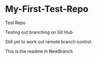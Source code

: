 # My-First-Test-Repo
Test Repo

Testing out branching on Git Hub

Still yet to work out remote branch control.

This is the readme in NewBranch

